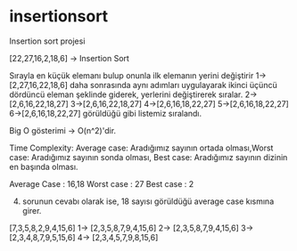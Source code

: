 # insertionsort
Insertion sort projesi



[22,27,16,2,18,6] -> Insertion Sort

Sırayla en küçük elemanı bulup onunla ilk elemanın yerini değiştirir
1-> [2,27,16,22,18,6]
daha sonrasında aynı adımları uygulayarak ikinci üçüncü dördüncü eleman şeklinde giderek, yerlerini değiştirerek sıralar.
2-> [2,6,16,22,18,27]
3->[2,6,16,22,18,27]
4->[2,6,16,18,22,27]
5->[2,6,16,18,22,27]
6->[2,6,16,18,22,27]
görüldüğü gibi listemiz sıralandı.

Big O gösterimi -> O(n^2)'dir.

Time Complexity: Average case: Aradığımız sayının ortada olması,Worst case: Aradığımız sayının sonda olması, Best case: Aradığımız sayının dizinin en başında olması.

Average Case : 16,18
Worst case : 27
Best case : 2

4. sorunun cevabı olarak ise, 18 sayısı görüldüğü average case kısmına girer.

[7,3,5,8,2,9,4,15,6]
1-> [2,3,5,8,7,9,4,15,6]
2-> [2,3,5,8,7,9,4,15,6]
3-> [2,3,4,8,7,9,5,15,6]
4-> [2,3,4,5,7,9,8,15,6]




